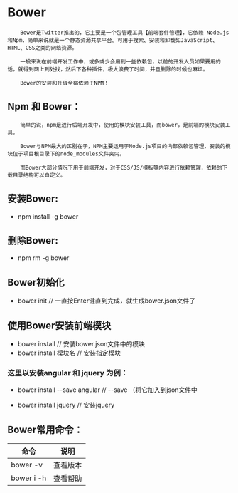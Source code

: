 # Bower
```
	Bower是Twitter推出的，它主要是一个包管理工具【前端套件管理】，它依赖 Node.js和Npm，简单来说就是一个静态资源共享平台。可用于搜索、安装和卸载如JavaScript、HTML、CSS之类的网络资源。
	
	一般来说在前端开发工作中，或多或少会用到一些依赖包，以前的开发人员如果要用的话，就得到网上到处找，然后下各种插件，极大浪费了时间，并且删除的时候也麻烦。

	Bower的安装和升级全都依赖于NPM！
```


## Npm 和 Bower：

```
	简单的说，npm是进行后端开发中，使用的模块安装工具，而bower，是前端的模块安装工具。
	
	Bower与NPM最大的区别在于，NPM主要运用于Node.js项目的内部依赖包管理，安装的模块位于项目根目录下的node_modules文件夹内。
	
	而Bower大部分情况下用于前端开发，对于CSS/JS/模板等内容进行依赖管理，依赖的下载目录结构可以自定义。
```



## 安装Bower:

- npm install -g bower



## 删除Bower:

- npm rm -g bower



## Bower初始化

- bower init 	// 一直按Enter键直到完成，就生成bower.json文件了



## 使用Bower安装前端模块

- bower install 					// 安装bower.json文件中的模块
- bower install 模块名				// 安装指定模块

### 这里以安装angular 和 jquery 为例：

- bower install --save angular   	// --save  （将它加入到json文件中

- bower install jquery   			// 安装jquery



## Bower常用命令：

| 命令          | 说明 |
| ------------- | ---- |
| bower -v      | 查看版本|
| bower i -h    | 查看帮助|




